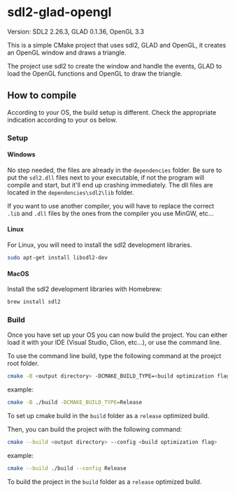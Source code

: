 # sdl2-glad-opengl

Version: SDL2 2.26.3, GLAD 0.1.36, OpenGL 3.3

This is a simple CMake project that uses sdl2, GLAD and OpenGL, it creates an OpenGL window and draws a triangle.

The project use sdl2 to create the window and handle the events, GLAD to load the OpenGL functions and OpenGL to draw
the triangle.

## How to compile

According to your OS, the build setup is different. Check the appropriate indication according to your os below.

### Setup

#### Windows

No step needed, the files are already in the `dependencies` folder.
Be sure to put the `sdl2.dll` files next to your executable, if not the program will compile and start, but it'll end up
crashing immediately. The dll files are located in the `dependencies\sdl2\lib` folder.

If you want to use another compiler, you will have to replace the correct `.lib` and `.dll` files by the ones from the
compiler you use MinGW, etc...

#### Linux

For Linux, you will need to install the sdl2 development libraries.

```bash
sudo apt-get install libsdl2-dev
```

#### MacOS

Install the sdl2 development libraries with Homebrew:

```bash
brew install sdl2
```

### Build

Once you have set up your OS you can now build the project.
You can either load it with your IDE (Visual Studio, Clion, etc...), or use the command line.

To use the command line build, type the following command at the proejct root folder.

```bash
cmake -B <output directory> -DCMAKE_BUILD_TYPE=<build optimization flag>
```

example:

```bash
cmake -B ./build -DCMAKE_BUILD_TYPE=Release
```

To set up cmake build in the `build` folder as a `release` optimized build.

Then, you can build the project with the following command:

```bash
cmake --build <output directory> --config <build optimization flag>
```

example:

```bash
cmake --build ./build --config Release
```

To build the project in the `build` folder as a `release` optimized build.
